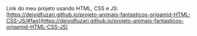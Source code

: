 Link do meu projeto usando HTML, CSS e JS: 
[https://deividfuzari.github.io/projeto-animais-fantasticos-origamid-HTML-CSS-JS/#faq](https://deividfuzari.github.io/projeto-animais-fantasticos-origamid-HTML-CSS-JS)
